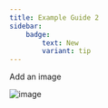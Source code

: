 ```yaml
---
title: Example Guide 2
sidebar:
	badge:
		text: New
		variant: tip
---
```


Add an image

![image](src/assets/images/speaker.png)